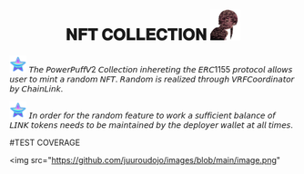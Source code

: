 <h1 align="center">𝐍𝐅𝐓 𝐂𝐎𝐋𝐋𝐄𝐂𝐓𝐈𝐎𝐍
<img src="https://github.com/juuroudojo/images/blob/main/Addicted%20to%20Ink.gif" height="54"/></h1> 



<img src="https://github.com/juuroudojo/images/blob/main/e35716d698ab10a7a730ea8e0db6d405.png" height="30"/> 𝘛𝘩𝘦 𝘗𝘰𝘸𝘦𝘳𝘗𝘶𝘧𝘧𝘝2 𝘊𝘰𝘭𝘭𝘦𝘤𝘵𝘪𝘰𝘯 𝘪𝘯𝘩𝘦𝘳𝘦𝘵𝘪𝘯𝘨 𝘵𝘩𝘦 𝘌𝘙𝘊1155 𝘱𝘳𝘰𝘵𝘰𝘤𝘰𝘭 𝘢𝘭𝘭𝘰𝘸𝘴 𝘶𝘴𝘦𝘳 𝘵𝘰 𝘮𝘪𝘯𝘵 𝘢 𝘳𝘢𝘯𝘥𝘰𝘮 𝘕𝘍𝘛. 𝘙𝘢𝘯𝘥𝘰𝘮 𝘪𝘴 𝘳𝘦𝘢𝘭𝘪𝘻𝘦𝘥 𝘵𝘩𝘳𝘰𝘶𝘨𝘩 𝘝𝘙𝘍𝘊𝘰𝘰𝘳𝘥𝘪𝘯𝘢𝘵𝘰𝘳 𝘣𝘺 𝘊𝘩𝘢𝘪𝘯𝘓𝘪𝘯𝘬.

<img src="https://github.com/juuroudojo/images/blob/main/e35716d698ab10a7a730ea8e0db6d405.png" height="30"/> 𝘐𝘯 𝘰𝘳𝘥𝘦𝘳 𝘧𝘰𝘳 𝘵𝘩𝘦 𝘳𝘢𝘯𝘥𝘰𝘮 𝘧𝘦𝘢𝘵𝘶𝘳𝘦 𝘵𝘰 𝘸𝘰𝘳𝘬 𝘢 𝘴𝘶𝘧𝘧𝘪𝘤𝘪𝘦𝘯𝘵 𝘣𝘢𝘭𝘢𝘯𝘤𝘦 𝘰𝘧 𝘓𝘐𝘕𝘒 𝘵𝘰𝘬𝘦𝘯𝘴 𝘯𝘦𝘦𝘥𝘴 𝘵𝘰 𝘣𝘦 𝘮𝘢𝘪𝘯𝘵𝘢𝘪𝘯𝘦𝘥 𝘣𝘺 𝘵𝘩𝘦 𝘥𝘦𝘱𝘭𝘰𝘺𝘦𝘳 𝘸𝘢𝘭𝘭𝘦𝘵 𝘢𝘵 𝘢𝘭𝘭 𝘵𝘪𝘮𝘦𝘴.


#TEST COVERAGE

<img src="https://github.com/juuroudojo/images/blob/main/image.png"